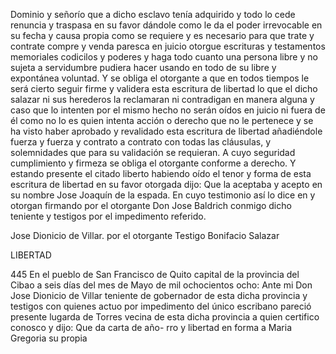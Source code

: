 Dominio y señorío que a dicho esclavo tenía adquirido y todo lo cede renuncia y traspasa en su favor dándole como le da el poder irrevocable en su fecha y causa propia como se requiere y es necesario para que trate y contrate compre y venda paresca en juicio otorgue escrituras y testamentos memoriales codicilos y poderes y haga todo cuanto una persona libre y no sujeta a servidumbre pudiera hacer usando en todo de su libre y expontánea voluntad. Y se obliga el otorgante a que en todos tiempos le será cierto seguir firme y validera esta escritura de libertad lo que el dicho salazar ni sus herederos la reclamaran ni contradigan en manera alguna y caso que lo intenten por el mismo hecho no serán oídos en juicio ni fuera de él como no lo es quien intenta acción o derecho que no le pertenece y se ha visto haber aprobado y revalidado esta escritura de libertad añadiéndole fuerza y fuerza y contrato a contrato con todas las cláusulas, y solemnidades que para su validación se requieran. A cuyo seguridad cumplimiento y firmeza se obliga el otorgante conforme a derecho. Y estando presente el citado liberto habiendo oído el tenor y forma de esta escritura de libertad en su favor otorgada dijo: Que la aceptaba y acepto en su nombre Jose Joaquín de la espada. En cuyo testimonio así lo dice en y otorgan firmando por el otorgante Don Jose Baldrich conmigo dicho teniente y testigos por el impedimento referido.

Jose Dionicio de Villar. por el otorgante
Testigo Bonifacio Salazar

LIBERTAD

445 En el pueblo de San Francisco de Quito capital de la provincia del Cibao a seis días del mes de Mayo de mil ochocientos ocho: Ante mi Don Jose Dionicio de Villar teniente de gobernador de esta dicha provincia y testigos con quienes actuo por impedimento del único escribano pareció presente lugarda de Torres vecina de esta dicha provincia a quien certifico conosco y dijo: Que da carta de año- rro y libertad en forma a Maria Gregoria su propia
